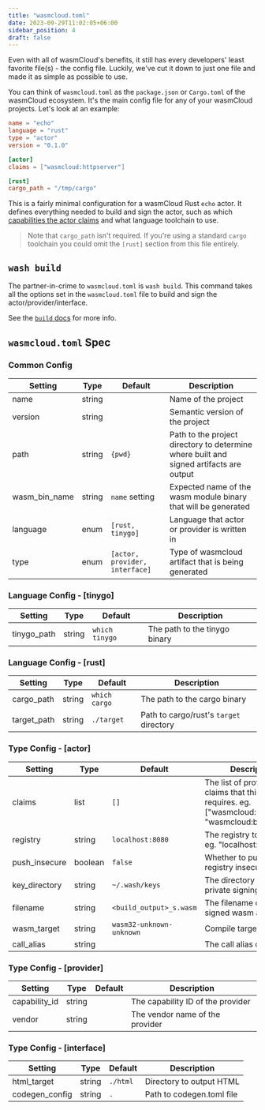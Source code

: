 ```yaml
---
title: "wasmcloud.toml"
date: 2023-09-29T11:02:05+06:00
sidebar_position: 4
draft: false
---
```


Even with all of wasmCloud's benefits, it still has every developers' least favorite file(s) - the config file. Luckily, we've cut it down to just one file and made it as simple as possible to use.

You can think of `wasmcloud.toml` as the `package.json` or `Cargo.toml` of the wasmCloud ecosystem. It's the main config file for any of your wasmCloud projects. Let's look at an example:

```toml
name = "echo"
language = "rust"
type = "actor"
version = "0.1.0"

[actor]
claims = ["wasmcloud:httpserver"]

[rust]
cargo_path = "/tmp/cargo"
```

This is a fairly minimal configuration for a wasmCloud Rust `echo` actor. It defines everything needed to build and sign the actor, such as which [capabilities the actor claims](https://wasmcloud.com/docs/fundamentals/capabilities/) and what language toolchain to use.

> Note that `cargo_path` isn't required. If you're using a standard `cargo` toolchain you could omit the `[rust]` section from this file entirely.

## `wash build`

The partner-in-crime to `wasmcloud.toml` is `wash build`. This command takes all the options set in the `wasmcloud.toml` file to build and sign the actor/provider/interface.

See the [`build` docs](https://github.com/wasmCloud/wasmCloud/tree/main/crates/wash-cli#build) for more info.

## `wasmcloud.toml` Spec

### Common Config
| Setting       | Type   | Default                        | Description                                                                            |
| ------------- | ------ | ------------------------------ | -------------------------------------------------------------------------------------- |
| name          | string |                                | Name of the project                                                                    |
| version       | string |                                | Semantic version of the project                                                        |
| path          | string | `{pwd}`                        | Path to the project directory to determine where built and signed artifacts are output |
| wasm_bin_name | string | `name` setting                 | Expected name of the wasm module binary that will be generated                         |
| language      | enum   | `[rust, tinygo]`               | Language that actor or provider is written in                                          |
| type          | enum   | `[actor, provider, interface]` | Type of wasmcloud artifact that is being generated                                     |


### Language Config - [tinygo]
| Setting     | Type   | Default        | Description                   |
| ----------- | ------ | -------------- | ----------------------------- |
| tinygo_path | string | `which tinygo` | The path to the tinygo binary |

### Language Config - [rust]
| Setting     | Type   | Default       | Description                             |
| ----------- | ------ | ------------- | --------------------------------------- |
| cargo_path  | string | `which cargo` | The path to the cargo binary            |
| target_path | string | `./target`    | Path to cargo/rust's `target` directory |

### Type Config - [actor]
| Setting       | Type    | Default                  | Description                                                                                               |
| ------------- | ------- | ------------------------ | --------------------------------------------------------------------------------------------------------- |
| claims        | list    | `[]`                     | The list of provider claims that this actor requires. eg. ["wasmcloud:httpserver", "wasmcloud:blobstore"] |
| registry      | string  | `localhost:8080`         | The registry to push to. eg. "localhost:8080"                                                             |
| push_insecure | boolean | `false`                  | Whether to push to the registry insecurely                                                                |
| key_directory | string  | `~/.wash/keys`           | The directory to store the private signing keys in                                                        |
| filename      | string  | `<build_output>_s.wasm`  | The filename of the signed wasm actor                                                                     |
| wasm_target   | string  | `wasm32-unknown-unknown` | Compile target                                                                                            |
| call_alias    | string  |                          | The call alias of the actor                                                                               |

### Type Config - [provider]
| Setting       | Type   | Default | Description                       |
| ------------- | ------ | ------- | --------------------------------- |
| capability_id | string |         | The capability ID of the provider |
| vendor        | string |         | The vendor name of the provider   |

### Type Config - [interface]
| Setting        | Type   | Default   | Description               |
| -------------- | ------ | --------- | ------------------------- |
| html_target    | string | `./html`  | Directory to output HTML  |
| codegen_config | string | `.`       | Path to codegen.toml file |
